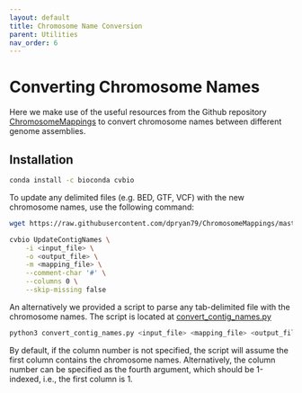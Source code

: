 ```yaml
---
layout: default
title: Chromosome Name Conversion
parent: Utilities
nav_order: 6
---
```


# Converting Chromosome Names

Here we make use of the useful resources from the Github repository
[ChromosomeMappings](https://github.com/dpryan79/ChromosomeMappings) to convert
chromosome names between different genome assemblies.

## Installation

```bash
conda install -c bioconda cvbio
```

To update any delimited files (e.g. BED, GTF, VCF) with the new chromosome names,
use the following command:

```bash
wget https://raw.githubusercontent.com/dpryan79/ChromosomeMappings/master/<mapping_file>

cvbio UpdateContigNames \
    -i <input_file> \
    -o <output_file> \
    -m <mapping_file> \
    --comment-char '#' \
    --columns 0 \
    --skip-missing false
```

An alternatively we provided a script to parse any tab-delimited file with the
chromosome names. The script is located at [convert_contig_names.py](../convert_contig_names.py)

```bash
python3 convert_contig_names.py <input_file> <mapping_file> <output_file> [<chromosome_column>]
```

By default, if the column number is not specified, the script will assume the
first column contains the chromosome names. Alternatively, the column number
can be specified as the fourth argument, which should be 1-indexed, i.e., the
first column is 1.